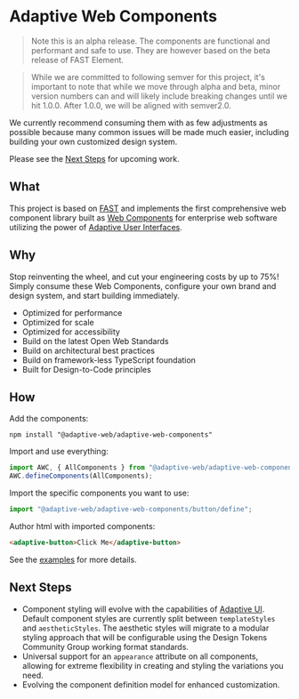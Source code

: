 # Adaptive Web Components

> Note this is an alpha release. The components are functional and performant and safe to use. They are however based on the beta release of FAST Element.

> While we are committed to following semver for this project, it's important to note that while we move through alpha and beta, minor version numbers can and will likely include breaking changes until we hit 1.0.0. After 1.0.0, we will be aligned with semver2.0.

We currently recommend consuming them with as few adjustments as possible because many common issues will be made much easier, including building your own customized design system.

Please see the [Next Steps](#next-steps) for upcoming work.

## What

This project is based on [FAST](https://www.fast.design) and implements the first comprehensive web component library built as [Web Components](https://www.webcomponents.org/introduction) for enterprise web software utilizing the power of [Adaptive User Interfaces](../adaptive-ui/).

## Why

Stop reinventing the wheel, and cut your engineering costs by up to 75%! Simply consume these Web Components, configure your own brand and design system, and start building immediately. 

* Optimized for performance
* Optimized for scale
* Optimized for accessibility
* Build on the latest Open Web Standards
* Build on architectural best practices
* Build on framework-less TypeScript foundation
* Built for Design-to-Code principles

## How

Add the components:

```shell
npm install "@adaptive-web/adaptive-web-components"
```

Import and use everything:
```ts
import AWC, { AllComponents } from "@adaptive-web/adaptive-web-components"
AWC.defineComponents(AllComponents);
```

Import the specific components you want to use:

```ts
import "@adaptive-web/adaptive-web-components/button/define";
```

Author html with imported components:

```html
<adaptive-button>Click Me</adaptive-button>
```

See the [examples](../..examples/) for more details.

## Next Steps

- Component styling will evolve with the capabilities of [Adaptive UI](../adaptive-ui/#next-steps). Default component styles are currently split between `templateStyles` and `aestheticStyles`. The aesthetic styles will migrate to a modular styling approach that will be configurable using the Design Tokens Community Group working format standards.
- Universal support for an `appearance` attribute on all components, allowing for extreme flexibility in creating and styling the variations you need.
- Evolving the component definition model for enhanced customization.
